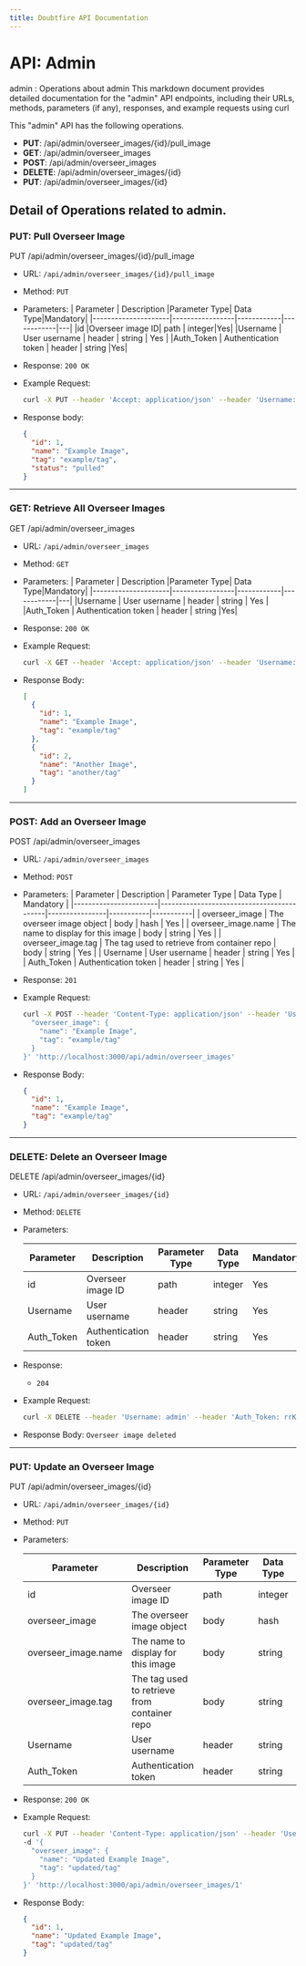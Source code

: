 ```yaml
---
title: Doubtfire API Documentation
---
```


# API: Admin

admin : Operations about admin
This markdown document provides detailed documentation for the "admin" API endpoints, including their URLs, methods, parameters (if any), responses, and example requests using curl

This "admin" API has the following operations.

- **PUT**: /api/admin/overseer_images/{id}/pull_image
- **GET**: /api/admin/overseer_images
- **POST**: /api/admin/overseer_images
- **DELETE**: /api/admin/overseer_images/{id}
- **PUT**: /api/admin/overseer_images/{id}

## Detail of Operations related to admin.

### PUT: Pull Overseer Image

PUT /api/admin/overseer_images/{id}/pull_image

- URL: `/api/admin/overseer_images/{id}/pull_image`
- Method: `PUT`
- Parameters:
  | Parameter | Description |Parameter Type| Data Type|Mandatory|
  |---------------------|-----------------|------------|------------|---|
  |id |Overseer image ID| path | integer|Yes|
  |Username | User username | header | string | Yes |
  |Auth_Token | Authentication token | header | string |Yes|

- Response:
  `200 OK`

- Example Request:
  ```bash
  curl -X PUT --header 'Accept: application/json' --header 'Username: admin' --header 'Auth_Token: rrK8BdRfxof9RrJGuk5n' 'http://localhost:3000/api/admin/overseer_images/1/pull_image'
  ```
- Response body:
  ```json
  {
    "id": 1,
    "name": "Example Image",
    "tag": "example/tag",
    "status": "pulled"
  }
  ```

---

### GET: Retrieve All Overseer Images

GET /api/admin/overseer_images

- URL: `/api/admin/overseer_images`
- Method: `GET`
- Parameters:
  | Parameter | Description |Parameter Type| Data Type|Mandatory|
  |---------------------|-----------------|------------|------------|---|
  |Username | User username | header | string | Yes |
  |Auth_Token | Authentication token | header | string |Yes|

- Response:
  `200 OK`

- Example Request:
  ```bash
  curl -X GET --header 'Accept: application/json' --header 'Username: admin' --header 'Auth_Token: rrK8BdRfxof9RrJGuk5n' 'http://localhost:3000/api/admin/overseer_images'
  ```
- Response Body:
  ```json
  [
    {
      "id": 1,
      "name": "Example Image",
      "tag": "example/tag"
    },
    {
      "id": 2,
      "name": "Another Image",
      "tag": "another/tag"
    }
  ]
  ```

---

### POST: Add an Overseer Image

POST /api/admin/overseer_images

- URL: `/api/admin/overseer_images`
- Method: `POST`
- Parameters:
  | Parameter | Description | Parameter Type | Data Type | Mandatory |
  |-----------------------|-------------------------------------------|----------------|-----------|-----------|
  | overseer_image | The overseer image object | body | hash | Yes |
  | overseer_image.name | The name to display for this image | body | string | Yes |
  | overseer_image.tag | The tag used to retrieve from container repo | body | string | Yes |
  | Username | User username | header | string | Yes |
  | Auth_Token | Authentication token | header | string | Yes |

- Response:
  `201`

- Example Request:
  ```bash
  curl -X POST --header 'Content-Type: application/json' --header 'Username: admin' --header 'Auth_Token: rrK8BdRfxof9RrJGuk5n'-d '{
    "overseer_image": {
      "name": "Example Image",
      "tag": "example/tag"
    }
  }' 'http://localhost:3000/api/admin/overseer_images'
  ```
- Response Body:
  ```json
  {
    "id": 1,
    "name": "Example Image",
    "tag": "example/tag"
  }
  ```

---

### DELETE: Delete an Overseer Image

DELETE /api/admin/overseer_images/{id}

- URL: `/api/admin/overseer_images/{id}`
- Method: `DELETE`
- Parameters:

  | Parameter  | Description          | Parameter Type | Data Type | Mandatory |
  | ---------- | -------------------- | -------------- | --------- | --------- |
  | id         | Overseer image ID    | path           | integer   | Yes       |
  | Username   | User username        | header         | string    | Yes       |
  | Auth_Token | Authentication token | header         | string    | Yes       |

- Response:

  - `204`

- Example Request:
  ```bash
  curl -X DELETE --header 'Username: admin' --header 'Auth_Token: rrK8BdRfxof9RrJGuk5n' 'http://localhost:3000/api/admin/overseer_images/1'
  ```
- Response Body:
  `Overseer image deleted `

---

### PUT: Update an Overseer Image

PUT /api/admin/overseer_images/{id}

- URL: `/api/admin/overseer_images/{id}`
- Method: `PUT`
- Parameters:

  | Parameter           | Description                                  | Parameter Type | Data Type | Mandatory |
  | ------------------- | -------------------------------------------- | -------------- | --------- | --------- |
  | id                  | Overseer image ID                            | path           | integer   | Yes       |
  | overseer_image      | The overseer image object                    | body           | hash      | Yes       |
  | overseer_image.name | The name to display for this image           | body           | string    | No        |
  | overseer_image.tag  | The tag used to retrieve from container repo | body           | string    | No        |
  | Username            | User username                                | header         | string    | Yes       |
  | Auth_Token          | Authentication token                         | header         | string    | Yes       |

- Response:
  `200 OK`

- Example Request:
  ```bash
  curl -X PUT --header 'Content-Type: application/json' --header 'Username: admin' --header 'Auth_Token: rrK8BdRfxof9RrJGuk5n'
  -d '{
    "overseer_image": {
      "name": "Updated Example Image",
      "tag": "updated/tag"
    }
  }' 'http://localhost:3000/api/admin/overseer_images/1'
  ```
- Response Body:
  ```json
  {
    "id": 1,
    "name": "Updated Example Image",
    "tag": "updated/tag"
  }
  ```
